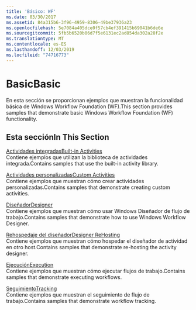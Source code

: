 ```yaml
---
title: 'Básico: WF'
ms.date: 03/30/2017
ms.assetid: 84a315b6-3f96-4959-8306-49be37936a23
ms.openlocfilehash: 5e7084a405dce0f57cb4ef391415b69041b6de6e
ms.sourcegitcommit: 5fb5b6520b06d7f5e6131ec2ad854da302a28f2e
ms.translationtype: MT
ms.contentlocale: es-ES
ms.lasthandoff: 12/03/2019
ms.locfileid: "74716773"
---
```

# <a name="basic"></a><span data-ttu-id="aa4ba-102">Basic</span><span class="sxs-lookup"><span data-stu-id="aa4ba-102">Basic</span></span>
<span data-ttu-id="aa4ba-103">En esta sección se proporcionan ejemplos que muestran la funcionalidad básica de Windows Workflow Foundation (WF).</span><span class="sxs-lookup"><span data-stu-id="aa4ba-103">This section provides samples that demonstrate basic Windows Workflow Foundation (WF) functionality.</span></span>  
  
## <a name="in-this-section"></a><span data-ttu-id="aa4ba-104">Esta sección</span><span class="sxs-lookup"><span data-stu-id="aa4ba-104">In This Section</span></span>  
 [<span data-ttu-id="aa4ba-105">Actividades integradas</span><span class="sxs-lookup"><span data-stu-id="aa4ba-105">Built-in Activities</span></span>](built-in-activities.md)  
 <span data-ttu-id="aa4ba-106">Contiene ejemplos que utilizan la biblioteca de actividades integrada.</span><span class="sxs-lookup"><span data-stu-id="aa4ba-106">Contains samples that use the built-in activity library.</span></span>  
  
 [<span data-ttu-id="aa4ba-107">Actividades personalizadas</span><span class="sxs-lookup"><span data-stu-id="aa4ba-107">Custom Activities</span></span>](custom-activities.md)  
 <span data-ttu-id="aa4ba-108">Contiene ejemplos que muestran cómo crear actividades personalizadas.</span><span class="sxs-lookup"><span data-stu-id="aa4ba-108">Contains samples that demonstrate creating custom activities.</span></span>  
  
 [<span data-ttu-id="aa4ba-109">Diseñador</span><span class="sxs-lookup"><span data-stu-id="aa4ba-109">Designer</span></span>](designer.md)  
 <span data-ttu-id="aa4ba-110">Contiene ejemplos que muestran cómo usar Windows Diseñador de flujo de trabajo.</span><span class="sxs-lookup"><span data-stu-id="aa4ba-110">Contains samples that demonstrate how to use Windows Workflow Designer.</span></span>  
  
 [<span data-ttu-id="aa4ba-111">Rehospedaje del diseñador</span><span class="sxs-lookup"><span data-stu-id="aa4ba-111">Designer ReHosting</span></span>](designer-rehosting.md)  
 <span data-ttu-id="aa4ba-112">Contiene ejemplos que muestran cómo hospedar el diseñador de actividad en otro host.</span><span class="sxs-lookup"><span data-stu-id="aa4ba-112">Contains samples that demonstrate re-hosting the activity designer.</span></span>  
  
 [<span data-ttu-id="aa4ba-113">Ejecución</span><span class="sxs-lookup"><span data-stu-id="aa4ba-113">Execution</span></span>](execution.md)  
 <span data-ttu-id="aa4ba-114">Contiene ejemplos que muestran cómo ejecutar flujos de trabajo.</span><span class="sxs-lookup"><span data-stu-id="aa4ba-114">Contains samples that demonstrate executing workflows.</span></span>
  
 [<span data-ttu-id="aa4ba-115">Seguimiento</span><span class="sxs-lookup"><span data-stu-id="aa4ba-115">Tracking</span></span>](tracking.md)  
 <span data-ttu-id="aa4ba-116">Contiene ejemplos que muestran el seguimiento de flujo de trabajo.</span><span class="sxs-lookup"><span data-stu-id="aa4ba-116">Contains samples that demonstrate workflow tracking.</span></span>
